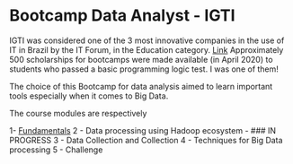 # Bootcamp Data Analyst - IGTI

IGTI was considered one of the 3 most innovative companies in the use of IT in Brazil by the IT Forum, in the Education category. [Link](https://itforum365.com.br/conheca-os-vencedores-categoria-do-premio-as-100-inovadoras-no-uso-de-ti-2019/)
Approximately 500 scholarships for bootcamps were made available (in April 2020) to students who passed a basic programming logic test. I was one of them!

The choice of this Bootcamp for data analysis aimed to learn important tools especially when it comes to Big Data.

The course modules are respectively

1- [Fundamentals](https://github.com/jgoncsilva/IGTI-Bootcamp---Data-Analysis/tree/master/Fundamentals%20-%20Module%201) 
2 - Data processing using Hadoop ecosystem - ### IN PROGRESS
3 - Data Collection and Collection
4 - Techniques for Big Data processing
5 - Challenge